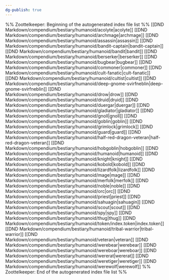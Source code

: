 ```yaml
---
dg-publish: true
---
```

%% Zoottelkeeper: Beginning of the autogenerated index file list  %%
 [[DND Markdown/compendium/bestiary/humanoid/acolyte|acolyte]]
 [[DND Markdown/compendium/bestiary/humanoid/archmage|archmage]]
 [[DND Markdown/compendium/bestiary/humanoid/assassin|assassin]]
 [[DND Markdown/compendium/bestiary/humanoid/bandit-captain|bandit-captain]]
 [[DND Markdown/compendium/bestiary/humanoid/bandit|bandit]]
 [[DND Markdown/compendium/bestiary/humanoid/berserker|berserker]]
 [[DND Markdown/compendium/bestiary/humanoid/bugbear|bugbear]]
 [[DND Markdown/compendium/bestiary/humanoid/commoner|commoner]]
 [[DND Markdown/compendium/bestiary/humanoid/cult-fanatic|cult-fanatic]]
 [[DND Markdown/compendium/bestiary/humanoid/cultist|cultist]]
 [[DND Markdown/compendium/bestiary/humanoid/deep-gnome-svirfneblin|deep-gnome-svirfneblin]]
 [[DND Markdown/compendium/bestiary/humanoid/drow|drow]]
 [[DND Markdown/compendium/bestiary/humanoid/druid|druid]]
 [[DND Markdown/compendium/bestiary/humanoid/duergar|duergar]]
 [[DND Markdown/compendium/bestiary/humanoid/gladiator|gladiator]]
 [[DND Markdown/compendium/bestiary/humanoid/gnoll|gnoll]]
 [[DND Markdown/compendium/bestiary/humanoid/goblin|goblin]]
 [[DND Markdown/compendium/bestiary/humanoid/grimlock|grimlock]]
 [[DND Markdown/compendium/bestiary/humanoid/guard|guard]]
 [[DND Markdown/compendium/bestiary/humanoid/half-red-dragon-veteran|half-red-dragon-veteran]]
 [[DND Markdown/compendium/bestiary/humanoid/hobgoblin|hobgoblin]]
 [[DND Markdown/compendium/bestiary/humanoid/humanoid|humanoid]]
 [[DND Markdown/compendium/bestiary/humanoid/knight|knight]]
 [[DND Markdown/compendium/bestiary/humanoid/kobold|kobold]]
 [[DND Markdown/compendium/bestiary/humanoid/lizardfolk|lizardfolk]]
 [[DND Markdown/compendium/bestiary/humanoid/mage|mage]]
 [[DND Markdown/compendium/bestiary/humanoid/merfolk|merfolk]]
 [[DND Markdown/compendium/bestiary/humanoid/noble|noble]]
 [[DND Markdown/compendium/bestiary/humanoid/orc|orc]]
 [[DND Markdown/compendium/bestiary/humanoid/priest|priest]]
 [[DND Markdown/compendium/bestiary/humanoid/sahuagin|sahuagin]]
 [[DND Markdown/compendium/bestiary/humanoid/scout|scout]]
 [[DND Markdown/compendium/bestiary/humanoid/spy|spy]]
 [[DND Markdown/compendium/bestiary/humanoid/thug|thug]]
 [[DND Markdown/compendium/bestiary/humanoid/token/index.token|index.token]]
 [[DND Markdown/compendium/bestiary/humanoid/tribal-warrior|tribal-warrior]]
 [[DND Markdown/compendium/bestiary/humanoid/veteran|veteran]]
 [[DND Markdown/compendium/bestiary/humanoid/werebear|werebear]]
 [[DND Markdown/compendium/bestiary/humanoid/wereboar|wereboar]]
 [[DND Markdown/compendium/bestiary/humanoid/wererat|wererat]]
 [[DND Markdown/compendium/bestiary/humanoid/weretiger|weretiger]]
 [[DND Markdown/compendium/bestiary/humanoid/werewolf|werewolf]]
%% Zoottelkeeper: End of the autogenerated index file list  %%
